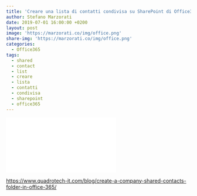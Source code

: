 ```yaml
---
title: 'Creare una lista di contatti condivisa su SharePoint di Office365'
author: Stefano Marzorati
date: 2019-07-01 16:00:00 +0200
layout: post
image: 'https://marzorati.co/img/office.png'
share-img: 'https://marzorati.co/img/office.png'
categories:
  - Office365
tags:
  - shared
  - contact
  - list
  - creare
  - lista
  - contatti
  - condivisa
  - sharepoint
  - office365
---
```


<div class="video">
    <iframe src="//www.youtube.com/embed/MeZ17wVIYfo" frameborder="0" allowfullscreen></iframe>
</div>

<a href="https://www.quadrotech-it.com/blog/create-a-company-shared-contacts-folder-in-office-365/" target="_blank">https://www.quadrotech-it.com/blog/create-a-company-shared-contacts-folder-in-office-365/</a>
